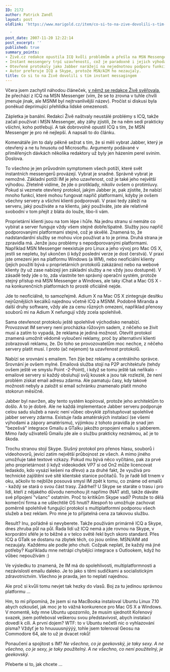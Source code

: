 ```yaml
---
ID: 2172
author: Patrick Zandl
layout: post
oldlink: 'https://www.marigold.cz/item/co-si-to-na-zive-dovolili-s-tim-instant-messagingem

  '
post_date: 2007-11-20 12:22:14
post_excerpt: ''
published: true
summary_points:
- Živě.cz redakce opustila ICQ kvůli problémům a přešla na MSN Messenger.
- Instant messengery trpí uzavřeností, což je paradoxně i jejich výhoda.
- Otevřené protokoly jako Jabber narážejí na nejednotnou podporu funkcí.
- Autor preferuje ICQ a Skype, protože MSN/AIM ho nezaujaly.
title: Co si to na Živě dovolili s tím instant messagingem
---
```


Včera jsem zachytil náhodou článeček, <a href="http://www.zive.cz/Bleskovky/Z-redakce-Koncime-s-ICQ-prechazime-na-Windows-Live-Messenger/sr-1-sc-4-a-139028/default.aspx">v němž se redakce Živě svěřovala</a>, že přechází z ICQ na MSN Messenger (vím, že se to zrovna v tuhle chvíli jmenuje jinak, ale MSNM byl nejtrvanlivější název). Pročíst si diskusi byla poněkud deprimující přehlídka lidské omezenosti. 

Zápletka je banální. Redakci Živě naštvaly neustálé problémy s ICQ, takže začali používat i MSN Messenger, aby záhy zjistili, že na něm sedí prakticky všichni, koho potřebují. A tak dobrovolně opustil ICQ s tím, že MSN Messenger je pro ně nejlepší.  A napsali to do článku. 

Komenátáře jim to daly pěkně sežrat s tím, že si měli vybrat Jabber, který je otevřený a ne tu hnusotu od Microsoftu. Argumenty podávané v přiměřených dávkách několika redaktory už byly jen házením perel sviním. Doslova. 

To všechno je jen průvodním symptomem všech potíží, které svět instantních messengerů provázejí. Vybrat je snadné. Správně vybrat je nemožné. Základní potíží IM je jeho uzavřenost, což je také jeho největší výhodou. Zřetelně vidíme, že jde o protiklady, nikoliv ovšem o protimluvy. Pokud si vezmete otevřený protokol, jakým Jabber je, pak zjistíte, že nabízí mnoho funkcí, které mohou fungovat napříč platformami, kdyby je ovšem všechny servery a všichni klienti podporovali. V praxi tedy záleží na serveru, jaký používáte a na klientu, jaký používáte, jste ale relativně svobodní v tom přejít z bláta do louže, libo-li vám. 

Proprietární klienti jsou na tom lépe i hůře. Na jednu stranu si nemáte co vybírat a server funguje vždy všem stejně dobře/špatně. Služby jsou napříč podporovanými platformami stejné, což je skvělé. Znamená to, že nadstandardní služby se mohou více používat a to je prima. Druhá strana je zpravidla má. Jenže jsou problémy s nepodporovanými platformami. Například MSN Messenger neexistuje pro Linux a jeho vývoj pro Mac OS X, jestli se nepletu, byl ukončen (i když poslední verze je dost čerstvá). V praxi jste omezeni jen na platformu Windows (a WM), nebo neoficiální klienty (jejich použití bývá u proprietárních protokolů zakázáno) nebo na webové klienty (ty už zase nabízejí jen základní služby a ne vždy jsou dostupné).  V zásadě tedy jde o to, zda vlastníte ten správný operační systém, protože stejný přístup má MSN Messenger a Windows, ale taky iChat a Mac OS X - na konkurenčních platformách to prostě oficiálně nejde. 

Jde to neoficiálně, to samozřejmě. Adium X na Mac OS X zintegruje desítku nejrůznějších kecálků najednou včetně ICQ a MSNM. Podobně Miranda a další druhy software, vždy ale za cenu různých omezení, například přenosy souborů mi na Adium X nefungují vždy zcela spolehlivě. 

Sama otevřenost protokolu ještě spolehlivé východisko nenabízí. Provozovat IM servery není procházka růžovým sadem, z něčeho se živit musí a zatím to vypadá, že reklama je jediná možnost. Otevřít protokol znamená umožnit vědomě vyloučení reklamy, proč by alternativní klienti zobrazovali reklamu, že. Do toho se provozovatelům moc nechce, z něčeho servery platit musí. I proto (ač nejenom) ta uzavřenost protokolů. 

Nabízí se srovnání s emailem. Ten žije bez reklamy a centrálního správce. Srovnání je ovšem mylné. Emailová služba stojí na P2P architektuře (tehdy ovšem ještě ve smyslu Point -2-Point), i když se tomu ještě tak neříkalo - emailové servery si každý obsluhují svůj kousek a jsou tak rozlezlé, že není problém získat email adresu zdarma. Ale pamatuju časy, kdy takové možnosti nebyly a založit si email schránku znamenalo platit mnoho stokorun měsíčně. 

Jabber byl navržen, aby tento systém kopíroval, protože jeho architektům to došlo. A to je dobré. Ale ne každá implementace Jabber serveru podporuje celou sadu služeb a navíc není vůbec obvyklé zpřístupňovat spolehlivé jabber servery zdarma. Existuje řada amatérských instalací (se všemi výhodami a zápory amatérismu), výjimkou z tohoto pravidla je snad jen "bezešvá" integrace Gmailu a GTalku jakožto propojení emailu s jabberem. Mimo řady uživatelů Gmailu jde ale o službu prakticky neznámou, ač je to škoda. 

Trochu stranou stojí Skype. Slušný protokol pro přenos hlasu, souborů i videohovorů, jevící zatím největší průbojnost ze všech. A mimo jiného umožňuje také textové vzkazy. Pokud mu bývá něco vyčítáno, pak za prvé jeho proprietárnost (i když videokodek VP7 si od On2 může licencovat ledaskdo, kdo vysází kešeni na dřevo) a za druhé fakt, že využívá pro technické zajištění své sítě klientské stanice počítačů.  To je řadě lidí trnem v oku, ačkoliv to nejblíže posouvá smysl IM zpět k tomu, co známe od emailů - každý se stará o svou část trasy. Zádrhel? U Skype se staráte o trasu i pro lidi, kteří z nějakého důvodu nemohou jít napřímo (NAT atd), takže dáváte své připojení "všanc" ostatním. Proč to kritikům Skype vadí? Protože to dělá komerční firma a ne ušlechtilé OS hnutí? Alespoň to umožňuje zachovat poměrně spolehlivě fungující protokol s multiplatformní podporou všech služeb a bez reklam. Pro mne je to přijatelná cena za takovou službu. 

Result? Inu, pořádně si nevyberete. Takže používám primárně ICQ a Skype, dnes zhruba půl na půl. Řada lidí už ICQ nemá a jde rovnou na Skype, v korporátní sféře je to běžné a v telco světě řekl bych skoro standard. Přes ICQ a GTalk se dostanu na zbytek těch, co jsou online. MSN/AIM atd nezaujaly. Každému ale podle jeho chuti. Cožpak neplatí, že každý má jiné potřeby? Kupříkladu mne netrápí chybějící integrace s Outlookem, když ho vůbec nepoužívám :)

Ve výsledku to znamená, že IM má do spolehlivosti, multiplatformnosti a nezávislosti emailu daleko. Je to jako s těmi sudičkami a socialistickým zdravotnictvím. Všechno je pravda, jen to neplatí najednou. 

Ale proč si kvůli tomu nevjet tak hezky do vlasů. Boj za tu jedinou správnou platformu ... 

Hm, to mi připomíná, že jsem si na MacBooka instaloval Ubuntu Linux 7.10 abych ozkoušel, jak moc je to vážná konkurence pro Mac OS X a Windows. V momentě, kdy mne Ubuntu upozornilo, že musím sjednotit Kořenový svazek, jsem potřeboval veškerou svou představivost, abych instalaci dovedl k cíli. A první dojem? WTF: to v Ubuntu nečetli nic o vyhlazování písma? Vždyť je to hnuuuusnýýýý, tohle jsem toleroval Geosu na Commodore 64, ale to už je dvacet roků! 

Ponaučení a spojitost s IM? <i>Ne všechno, co je geekovský, je taky sexy. A ne všechno, co je sexy, je taky použitelný. A ne všechno, co není použitelný, je geekovský.</i>

Přeberte si to, jak chcete ...